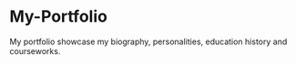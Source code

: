 # My-Portfolio
My portfolio showcase my biography, personalities, education history and courseworks.

